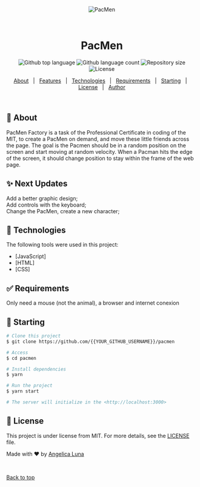 <div align="center" id="top"> 
  <img src="./.github/app.gif" alt="PacMen" />

  &#xa0;

  <!-- <a href="https://pacmen.netlify.app">Demo</a> -->
</div>

<h1 align="center">PacMen</h1>

<p align="center">
  <img alt="Github top language" src="https://img.shields.io/github/languages/top/{{AngeliqeLuna}}/pacmen?color=56BEB8">

  <img alt="Github language count" src="https://img.shields.io/github/languages/count/{{AngeliqeLuna}}/pacmen?color=56BEB8">

  <img alt="Repository size" src="https://img.shields.io/github/repo-size/{{AngeliqeLuna}}/pacmen?color=56BEB8">

  <img alt="License" src="https://img.shields.io/github/license/{{AngeliqeLuna}}/pacmen?color=56BEB8">

  <!-- <img alt="Github issues" src="https://img.shields.io/github/issues/{{AngeliqeLuna}}/pacmen?color=56BEB8" /> -->

  <!-- <img alt="Github forks" src="https://img.shields.io/github/forks/{{AngeliqeLuna}}/pacmen?color=56BEB8" /> -->

  <!-- <img alt="Github stars" src="https://img.shields.io/github/stars/{{AngeliqeLuna}}/pacmen?color=56BEB8" /> -->
</p>

<!-- Status -->

<!-- <h4 align="center"> 
	🚧  PacMen 🚀 Under construction...  🚧
</h4> 

<hr> -->

<p align="center">
  <a href="#dart-about">About</a> &#xa0; | &#xa0; 
  <a href="#sparkles-features">Features</a> &#xa0; | &#xa0;
  <a href="#rocket-technologies">Technologies</a> &#xa0; | &#xa0;
  <a href="#white_check_mark-requirements">Requirements</a> &#xa0; | &#xa0;
  <a href="#checkered_flag-starting">Starting</a> &#xa0; | &#xa0;
  <a href="#memo-license">License</a> &#xa0; | &#xa0;
  <a href="https://github.com/{{AngeliqeLuna}}" target="_blank">Author</a>
</p>

<br>

## :dart: About ##

PacMen Factory is a task of the Professional Certificate in coding of the MIT, to create a PacMen on demand, and move these little friends across the page. The goal is the Pacmen should be in a random position on the screen and start moving at random velocity. When a Pacman hits the edge of the screen, it should change position to stay within the frame of the web page.

## :sparkles: Next Updates ##

Add a better graphic design;\
Add controls with the keyboard;\
Change the PacMen, create a new character;

## :rocket: Technologies ##

The following tools were used in this project:

- [JavaScript]
- [HTML]
- [CSS]

## :white_check_mark: Requirements ##

Only need a mouse (not the animal), a browser and internet conexion

## :checkered_flag: Starting ##

```bash
# Clone this project
$ git clone https://github.com/{{YOUR_GITHUB_USERNAME}}/pacmen

# Access
$ cd pacmen

# Install dependencies
$ yarn

# Run the project
$ yarn start

# The server will initialize in the <http://localhost:3000>
```

## :memo: License ##

This project is under license from MIT. For more details, see the [LICENSE](LICENSE.md) file.


Made with :heart: by <a href="https://github.com/AngeliqeLuna" target="_blank">Angelica Luna</a>

&#xa0;

<a href="#top">Back to top</a>
